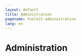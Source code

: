 ```yaml
---
layout: default
title: Administration
pagename: toolkit-administration
lang: en
---
```


# Administration